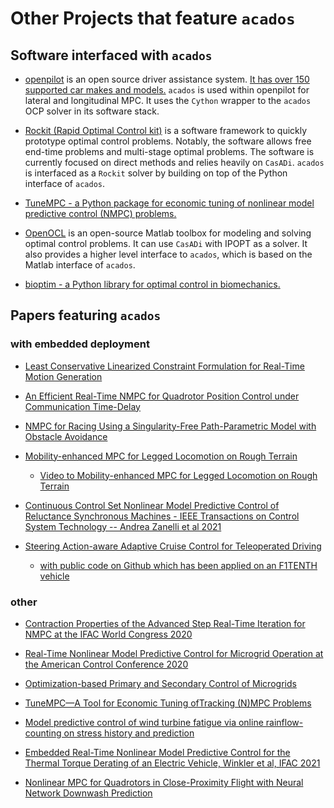 <!-- # Publications and Projects that feature `acados`. -->
# Other Projects that feature `acados`

## Software interfaced with `acados`

- [openpilot](https://github.com/commaai/openpilot/)
is an open source driver assistance system.
[It has over 150 supported car makes and models.](https://github.com/commaai/openpilot/blob/master/docs/CARS.md)
`acados` is used within openpilot for lateral and longitudinal MPC.
It uses the `Cython` wrapper to the `acados` OCP solver in its software stack.

- [Rockit (Rapid Optimal Control kit)](https://gitlab.kuleuven.be/meco-software/rockit)
is a software framework to quickly prototype optimal control problems.
Notably, the software allows free end-time problems and multi-stage optimal problems.
The software is currently focused on direct methods and relies heavily on `CasADi`.
`acados` is interfaced as a `Rockit` solver by building on top of the Python interface of `acados`.

- [TuneMPC - a Python package for economic tuning of nonlinear model predictive control (NMPC) problems.](https://github.com/jdeschut/tunempc/)

- [OpenOCL](https://github.com/OpenOCL/OpenOCL)
is an open-source Matlab toolbox for modeling and solving optimal control problems.
It can use `CasADi` with IPOPT as a solver.
It also provides a higher level interface to `acados`, which is based on the Matlab interface of `acados`.

- [bioptim - a Python library for optimal control in biomechanics.](https://github.com/pyomeca/bioptim)

## Papers featuring `acados`
### with embedded deployment
<!-- in collaboration with syscop -->
- [Least Conservative Linearized Constraint Formulation for Real-Time Motion Generation](https://cdn.syscop.de/publications/Carlos2020.pdf)

- [An Efficient Real-Time NMPC for Quadrotor Position Control under Communication Time-Delay](https://cdn.syscop.de/publications/Carlos2020a.pdf)

- [NMPC for Racing Using a Singularity-Free Path-Parametric Model with Obstacle Avoidance](https://cdn.syscop.de/publications/Kloeser2020.pdf)

- [Mobility-enhanced MPC for Legged Locomotion on Rough Terrain](https://arxiv.org/abs/2105.05998)
    - [Video to Mobility-enhanced MPC for Legged Locomotion on Rough Terrain](https://www.dropbox.com/sh/mkr4pftcug6jlo7/AABNqu1AsGED2WSR8IqvaiUla?dl=0)

- [Continuous Control Set Nonlinear Model Predictive Control of Reluctance Synchronous Machines - IEEE Transactions on Control System Technology -- Andrea Zanelli et al 2021](https://ieeexplore.ieee.org/document/9360312)

- [Steering Action-aware Adaptive Cruise Control for Teleoperated Driving](https://ieeexplore.ieee.org/document/9945081)
  - [with public code on Github which has been applied on an F1TENTH vehicle](https://github.com/TUMFTM/tod_control/tree/2b67e8411e2ba1c5ddeb879d564ed28a989aebce/tod_shared_control)

### other
- [Contraction Properties of the Advanced Step Real-Time Iteration for NMPC at the IFAC World Congress 2020](https://cdn.syscop.de/publications/Nurkanovic2020b.pdf)

- [Real-Time Nonlinear Model Predictive Control for Microgrid Operation at the American Control Conference 2020](https://cdn.syscop.de/publications/Nurkanovic2020a.pdf)

- [Optimization-based Primary and Secondary Control of Microgrids](https://www.researchgate.net/profile/Armin_Nurkanovic/publication/341622767_Optimization-based_Primary_and_Secondary_Control_of_Microgrids/links/5f10519a299bf1e548ba5e77/Optimization-based-Primary-and-Secondary-Control-of-Microgrids.pdf)

- [TuneMPC—A Tool for Economic Tuning ofTracking (N)MPC Problems](https://cdn.syscop.de/publications/DeSchutter2020.pdf)

<!-- external -->
- [Model predictive control of wind turbine fatigue via online rainflow-counting on stress history and prediction](https://iopscience.iop.org/article/10.1088/1742-6596/1618/2/022041/pdf)

- [Embedded Real-Time Nonlinear Model Predictive Control for the Thermal Torque Derating of an Electric Vehicle, Winkler et al, IFAC 2021](https://cdn.syscop.de/publications/Winkler2021.pdf)

- [Nonlinear MPC for Quadrotors in Close-Proximity Flight with Neural Network Downwash Prediction](https://arxiv.org/abs/2304.07794)
